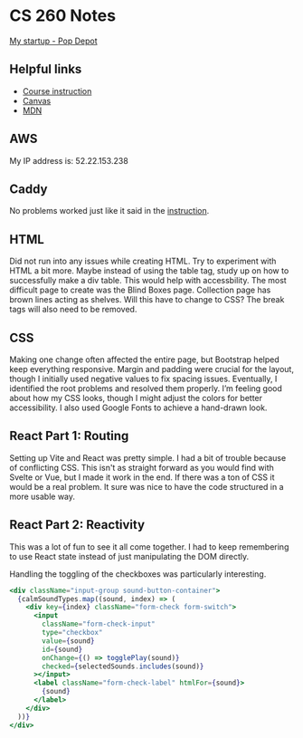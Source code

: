 # CS 260 Notes

[My startup - Pop Depot](https://popdepot.click)

## Helpful links

- [Course instruction](https://github.com/webprogramming260)
- [Canvas](https://byu.instructure.com)
- [MDN](https://developer.mozilla.org)

## AWS

My IP address is: 52.22.153.238 


## Caddy

No problems worked just like it said in the [instruction](https://github.com/webprogramming260/.github/blob/main/profile/webServers/https/https.md).

## HTML

Did not run into any issues while creating HTML. Try to experiment with HTML a bit more. Maybe instead of using the table tag, study up on how to successfully make a div table. This would help with accessbility. The most difficult page to create was the Blind Boxes page. Collection page has brown lines acting as shelves. Will this have to change to CSS? The break tags will also need to be removed. 

## CSS

Making one change often affected the entire page, but Bootstrap helped keep everything responsive. Margin and padding were crucial for the layout, though I initially used negative values to fix spacing issues. Eventually, I identified the root problems and resolved them properly. I’m feeling good about how my CSS looks, though I might adjust the colors for better accessibility. I also used Google Fonts to achieve a hand-drawn look.

## React Part 1: Routing

Setting up Vite and React was pretty simple. I had a bit of trouble because of conflicting CSS. This isn't as straight forward as you would find with Svelte or Vue, but I made it work in the end. If there was a ton of CSS it would be a real problem. It sure was nice to have the code structured in a more usable way.

## React Part 2: Reactivity

This was a lot of fun to see it all come together. I had to keep remembering to use React state instead of just manipulating the DOM directly.

Handling the toggling of the checkboxes was particularly interesting.

```jsx
<div className="input-group sound-button-container">
  {calmSoundTypes.map((sound, index) => (
    <div key={index} className="form-check form-switch">
      <input
        className="form-check-input"
        type="checkbox"
        value={sound}
        id={sound}
        onChange={() => togglePlay(sound)}
        checked={selectedSounds.includes(sound)}
      ></input>
      <label className="form-check-label" htmlFor={sound}>
        {sound}
      </label>
    </div>
  ))}
</div>
```

